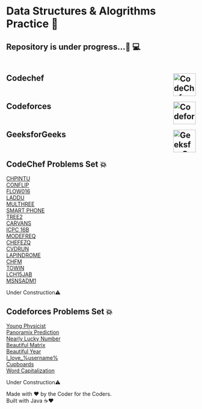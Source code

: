 # Data Structures & Alogrithms Practice 💢
<h2>
Repository is under progress...🚀 💻<br><br><br>
Codechef<img align="right" alt="CodeChef" width="60px" src="https://api.iconify.design/simple-icons:codechef.svg"/><br><br><br>
Codeforces<img align="right" alt="Codeforces" width="60px" src="https://api.iconify.design/simple-icons:codeforces.svg"/><br><br><br>
GeeksforGeeks<img align="right" alt="GeeksforGeeks" width="60px" src="https://api.iconify.design/simple-icons:geeksforgeeks.svg?color=green"/><br><br>
</h2>


<h2>CodeChef Problems Set 💥</h2>
<a href="https://github.com/akshat-fsociety/DSA-practice/blob/master/CodeChef/CHPINTU.java">CHPINTU</a><br>
<a href="https://github.com/akshat-fsociety/DSA-practice/blob/master/CodeChef/CONFLIP.java">CONFLIP</a><br>
<a href="https://github.com/akshat-fsociety/DSA-practice/blob/master/CodeChef/FLOW016.java">FLOW016</a><br>
<a href="https://github.com/akshat-fsociety/DSA-practice/blob/master/CodeChef/LADDU.java">LADDU</a><br>
<a href="https://github.com/akshat-fsociety/DSA-practice/blob/master/CodeChef/MULTHREE.java">MULTHREE</a><br>
<a href="https://github.com/akshat-fsociety/DSA-practice/blob/master/CodeChef/SmartPhone.java">SMART PHONE</a><br>
<a href="https://github.com/akshat-fsociety/DSA-practice/blob/master/CodeChef/Hash/TREE2.java">TREE2</a><br>
<a href="https://github.com/akshat-fsociety/DSA-practice/blob/master/CodeChef/Arrays/CARVANS.java">CARVANS</a><br>
<a href="https://github.com/akshat-fsociety/DSA-practice/blob/master/CodeChef/Arrays/ICPC16B.java">ICPC 16B</a><br>
<a href="https://github.com/akshat-fsociety/DSA-practice/blob/master/CodeChef/Arrays/MODEFREQ.java">MODEFREQ</a><br>
<a href="https://github.com/akshat-fsociety/DSA-practice/blob/master/CodeChef/Oct-Long-Challenge/CHEFEZQ.java">CHEFEZQ</a><br>
<a href="https://github.com/akshat-fsociety/DSA-practice/blob/master/CodeChef/Oct-Long-Challenge/CVDRUN.java">CVDRUN</a><br>
<a href="https://github.com/akshat-fsociety/DSA-practice/blob/master/CodeChef/Strings/Lapindrome.java">LAPINDROME</a><br>
<a href="https://github.com/akshat-fsociety/DSA-practice/blob/master/CodeChef/CHFM.java">CHFM</a><br>
<a href="https://github.com/akshat-fsociety/Data-Structures-Algorithms/blob/master/CodeChef/TOWIN.java">TOWIN</a><br>
<a href = "https://github.com/akshat-fsociety/Data-Structures-Algorithms/blob/master/CodeChef/LCH15JAB.java">LCH15JAB</a><br>
<a href="https://github.com/akshat-fsociety/Data-Structures-Algorithms/blob/master/CodeChef/MSNSADM1.java">MSNSADM1</a><br>

<p>Under Construction⚠</p>


<h2>Codeforces Problems Set 💥</h2>
<a href="https://github.com/akshat-fsociety/DSA-practice/blob/master/Codeforces/codeforces-ladders/69A.java">Young Physicist</a><br>
<a href="https://github.com/akshat-fsociety/DSA-practice/blob/master/Codeforces/codeforces-ladders/80A.java">Panoramix Prediction</a><br>
<a href="https://github.com/akshat-fsociety/DSA-practice/blob/master/Codeforces/codeforces-ladders/110A.java">Nearly Lucky Number</a><br>
<a href="https://github.com/akshat-fsociety/DSA-practice/blob/master/Codeforces/codeforces-ladders/236A.java">Beautiful Matrix</a><br>
<a href="https://github.com/akshat-fsociety/DSA-practice/blob/master/Codeforces/codeforces-ladders/271A.java">Beautiful Year</a><br>
<a href="https://github.com/akshat-fsociety/Data-Structures-Algorithms/blob/master/Codeforces/codeforces-ladders/155A.java">I_love_%username%</a><br>
<a href="https://github.com/akshat-fsociety/Data-Structures-Algorithms/tree/master/Codeforces/codeforces-ladders">Cupboards</a><br>
<a href="https://github.com/akshat-fsociety/DSA-practice/blob/master/Codeforces/codeforces-ladders/281A.java">Word Capitalization</a><br>

<p>Under Construction⚠</p>


Made with ❤ by the Coder for the Coders.<br>
Built with Java ☕❤
